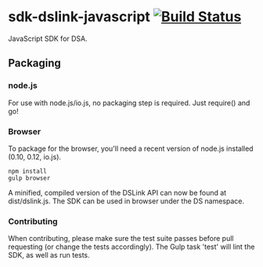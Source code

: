# sdk-dslink-javascript [![Build Status](https://drone.io/github.com/IOT-DSA/sdk-dslink-javascript/status.png)](https://drone.io/github.com/IOT-DSA/sdk-dslink-javascript/latest)

JavaScript SDK for DSA.

## Packaging

### node.js

For use with node.js/io.js, no packaging step is required. Just require() and go!

### Browser

To package for the browser, you'll need a recent version of node.js installed (0.10, 0.12, io.js).

```
npm install
gulp browser
```

A minified, compiled version of the DSLink API can now be found at dist/dslink.js. The SDK can be used in browser under the DS namespace.

### Contributing

When contributing, please make sure the test suite passes before pull requesting (or change the tests accordingly). The Gulp task 'test' will lint the SDK, as well as run tests.
